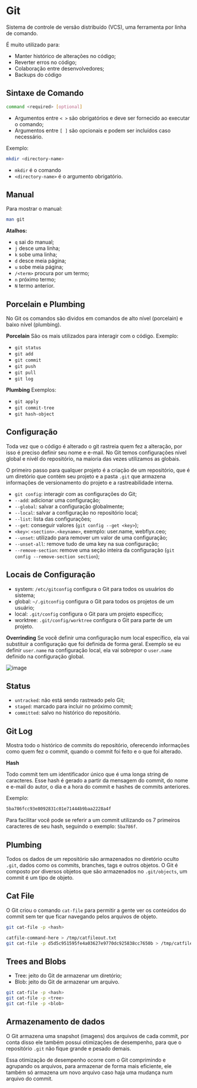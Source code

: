 # Git
Sistema de controle de versão distribuído (VCS), uma ferramenta por linha de comando. 

É muito utilizado para:
- Manter histórico de alterações no código;
- Reverter erros no código;
- Colaboração entre desenvolvedores;
- Backups do código

## Sintaxe de Comando

```bash
command <required> [optional]
```
- Argumentos entre `< >` são obrigatórios e deve ser fornecido ao executar o comando;
-  Argumentos entre `[ ]` são opcionais e podem ser incluídos caso necessário.

Exemplo:
```bash
mkdir <directory-name>
```
- `mkdir` é o comando
- `<directory-name>` é o argumento obrigatório.

## Manual
Para mostrar o manual:
```bash
man git
```

**Atalhos:**
- `q` sai do manual;
- `j` desce uma linha;
- `k` sobe uma linha;
- `d` desce meia página;
- `u` sobe meia página;
- `/<term>` procura por um termo;
- `n` próximo termo;
- `N` termo anterior.

## Porcelain e Plumbing
No Git os comandos são dividos em comandos de alto nível (porcelain) e baixo nível (plumbing).

**Porcelain**
São os mais utilizados para interagir com o código.
Exemplo: 
- `git status`
- `git add`
- `git commit`
- `git push`
- `git pull`
- `git log`

**Plumbing**
Exemplos: 
- `git apply`
- `git commit-tree`
- `git hash-object`

## Configuração

Toda vez que o código é alterado o git rastreia quem fez a alteração, por isso é preciso definir seu nome e e-mail. No Git temos configurações nível global e nivél do repositório, na maioria das vezes utilizamos as globais.

O primeiro passo para qualquer projeto é a criação 
de um repositório, que é um diretório que contém seu projeto e a pasta `.git` que armazena informações de versionamento do projeto e a rastreabilidade interna.
- `git config`: interagir com as configurações do Git;
- `--add`: adicionar uma configuração;
- `--global`: salvar a configuração globalmente;
- `--local`: salvar a configuração no repositório local;
- `--list`: lista das configurações;
- `--get`: conseguir valores (`git config --get <key>`);
- `<key>`: `<section>.<keyname>`, exemplo: user.name, webflyx.ceo;
- `--unset`: utilizado para remover um valor de uma configuração;
- `--unset-all`: remove tudo de uma key na sua configuração;
- `--remove-section`: remove uma seção inteira da configuração (`git config --remove-section section`);

## Locais de Configuração
- system: `/etc/gitconfig` configura o Git para todos os usuários do sistema;
- global: `~/.gitconfig` configura o Git para todos os projetos de um usuário;
- local: `.git/config` configura o Git para um projeto específico;
- worktree: `.git/config/worktree` configura o Git para parte de um projeto.

**Overrinding**
Se você definir uma configuração num local específico, ela vai substituir a configuração que foi definida de forma geral. Exemplo se eu definir `user.name` na configuração local, ela vai sobrepor o `user.name` definido na configuração global.

![image](https://github.com/user-attachments/assets/77574cef-afdf-439e-a057-d953e809864f)

## Status
- `untracked`: não está sendo rastreado pelo Git;
- `staged`: marcado para incluir no próximo commit;
- `committed`: salvo no histórico do repositório.

## Git Log
Mostra todo o histórico de commits do repositório, oferecendo informações como quem fez o commit, quando o commit foi feito e o que foi alterado.

**Hash**

Todo commit tem um identificador único que é uma longa string de caracteres. Esse hash é gerado a partir da mensagem do commit, do nome e e-mail do autor, o dia e a hora do commit e hashes de commits anteriores.

Exemplo:
```bash
5ba786fcc93e8092831c01e71444b9baa2228a4f
```

Para facilitar você pode se referir a um commit utilizando os 7 primeiros caracteres de seu hash, seguindo o exemplo: `5ba786f`.

## Plumbing

Todos os dados de um repositório são armazenados no diretório oculto `.git`, dados como os commits, branches, tags e outros objetos. O Git é composto por diversos objetos que são armazenados no `.git/objects`, um commit é um tipo de objeto.

## Cat File

O Git criou o comando `cat-file` para permitir a gente ver os conteúdos do commit sem ter que ficar navegando pelos arquivos de objeto.

```bash
git cat-file -p <hash>
```

```bash
catfile-command-here > /tmp/catfileout.txt
git cat-file -p d5d5c951595fe4a03627e9770dc925838cc7650b > /tmp/catfileout.txt
```

## Trees and Blobs
- Tree: jeito do Git de armazenar um diretório;
- Blob: jeito do Git de armazenar um arquivo.

```bash
git cat-file -p <hash>
git cat-file -p <tree>
git cat-file -p <blob>
```

## Armazenamento de dados
O Git armazena uma snapshot (imagens) dos arquivos de cada commit, por conta disso ele também possui otimizações de desempenho, para que o repositório `.git` não fique grande e pesado demais.

Essa otimização de desempenho ocorre com o Git comprimindo e agrupando os arquivos, para armazenar de forma mais eficiente, ele também só armazena um novo arquivo caso haja uma mudança num arquivo do commit.
